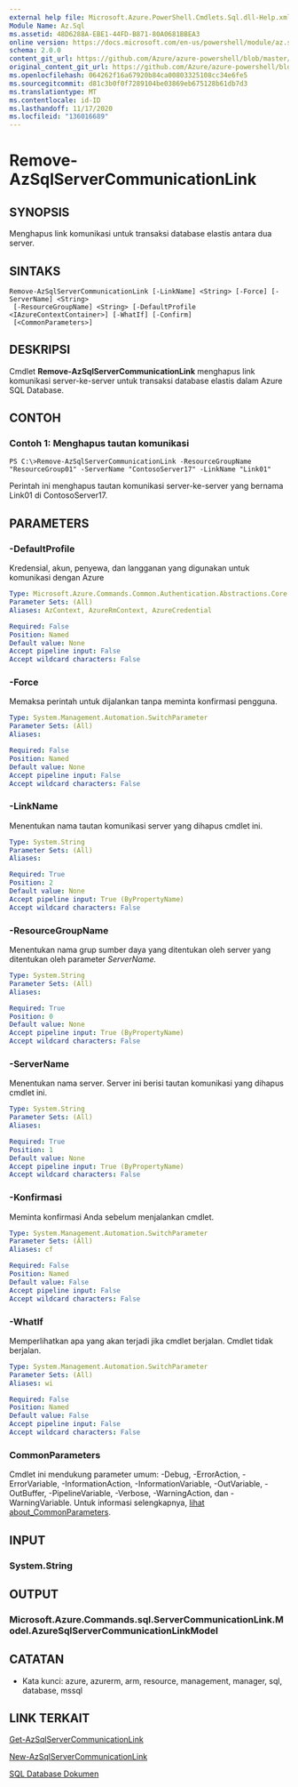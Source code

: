 ```yaml
---
external help file: Microsoft.Azure.PowerShell.Cmdlets.Sql.dll-Help.xml
Module Name: Az.Sql
ms.assetid: 48D6288A-EBE1-44FD-B871-80A0681BBEA3
online version: https://docs.microsoft.com/en-us/powershell/module/az.sql/remove-azsqlservercommunicationlink
schema: 2.0.0
content_git_url: https://github.com/Azure/azure-powershell/blob/master/src/Sql/Sql/help/Remove-AzSqlServerCommunicationLink.md
original_content_git_url: https://github.com/Azure/azure-powershell/blob/master/src/Sql/Sql/help/Remove-AzSqlServerCommunicationLink.md
ms.openlocfilehash: 064262f16a67920b84ca00803325108cc34e6fe5
ms.sourcegitcommit: d81c3b0f0f7289104be03869eb675128b61db7d3
ms.translationtype: MT
ms.contentlocale: id-ID
ms.lasthandoff: 11/17/2020
ms.locfileid: "136016689"
---
```

# Remove-AzSqlServerCommunicationLink

## SYNOPSIS
Menghapus link komunikasi untuk transaksi database elastis antara dua server.

## SINTAKS

```
Remove-AzSqlServerCommunicationLink [-LinkName] <String> [-Force] [-ServerName] <String>
 [-ResourceGroupName] <String> [-DefaultProfile <IAzureContextContainer>] [-WhatIf] [-Confirm]
 [<CommonParameters>]
```

## DESKRIPSI
Cmdlet **Remove-AzSqlServerCommunicationLink** menghapus link komunikasi server-ke-server untuk transaksi database elastis dalam Azure SQL Database.

## CONTOH

### Contoh 1: Menghapus tautan komunikasi
```
PS C:\>Remove-AzSqlServerCommunicationLink -ResourceGroupName "ResourceGroup01" -ServerName "ContosoServer17" -LinkName "Link01"
```

Perintah ini menghapus tautan komunikasi server-ke-server yang bernama Link01 di ContosoServer17.

## PARAMETERS

### -DefaultProfile
Kredensial, akun, penyewa, dan langganan yang digunakan untuk komunikasi dengan Azure

```yaml
Type: Microsoft.Azure.Commands.Common.Authentication.Abstractions.Core.IAzureContextContainer
Parameter Sets: (All)
Aliases: AzContext, AzureRmContext, AzureCredential

Required: False
Position: Named
Default value: None
Accept pipeline input: False
Accept wildcard characters: False
```

### -Force
Memaksa perintah untuk dijalankan tanpa meminta konfirmasi pengguna.

```yaml
Type: System.Management.Automation.SwitchParameter
Parameter Sets: (All)
Aliases:

Required: False
Position: Named
Default value: None
Accept pipeline input: False
Accept wildcard characters: False
```

### -LinkName
Menentukan nama tautan komunikasi server yang dihapus cmdlet ini.

```yaml
Type: System.String
Parameter Sets: (All)
Aliases:

Required: True
Position: 2
Default value: None
Accept pipeline input: True (ByPropertyName)
Accept wildcard characters: False
```

### -ResourceGroupName
Menentukan nama grup sumber daya yang ditentukan oleh server yang ditentukan oleh parameter *ServerName.*

```yaml
Type: System.String
Parameter Sets: (All)
Aliases:

Required: True
Position: 0
Default value: None
Accept pipeline input: True (ByPropertyName)
Accept wildcard characters: False
```

### -ServerName
Menentukan nama server.
Server ini berisi tautan komunikasi yang dihapus cmdlet ini.

```yaml
Type: System.String
Parameter Sets: (All)
Aliases:

Required: True
Position: 1
Default value: None
Accept pipeline input: True (ByPropertyName)
Accept wildcard characters: False
```

### -Konfirmasi
Meminta konfirmasi Anda sebelum menjalankan cmdlet.

```yaml
Type: System.Management.Automation.SwitchParameter
Parameter Sets: (All)
Aliases: cf

Required: False
Position: Named
Default value: False
Accept pipeline input: False
Accept wildcard characters: False
```

### -WhatIf
Memperlihatkan apa yang akan terjadi jika cmdlet berjalan.
Cmdlet tidak berjalan.

```yaml
Type: System.Management.Automation.SwitchParameter
Parameter Sets: (All)
Aliases: wi

Required: False
Position: Named
Default value: False
Accept pipeline input: False
Accept wildcard characters: False
```

### CommonParameters
Cmdlet ini mendukung parameter umum: -Debug, -ErrorAction, -ErrorVariable, -InformationAction, -InformationVariable, -OutVariable, -OutBuffer, -PipelineVariable, -Verbose, -WarningAction, dan -WarningVariable. Untuk informasi selengkapnya, [lihat about_CommonParameters](http://go.microsoft.com/fwlink/?LinkID=113216).

## INPUT

### System.String

## OUTPUT

### Microsoft.Azure.Commands.sql.ServerCommunicationLink.Model.AzureSqlServerCommunicationLinkModel

## CATATAN
* Kata kunci: azure, azurerm, arm, resource, management, manager, sql, database, mssql

## LINK TERKAIT

[Get-AzSqlServerCommunicationLink](./Get-AzSqlServerCommunicationLink.md)

[New-AzSqlServerCommunicationLink](./New-AzSqlServerCommunicationLink.md)

[SQL Database Dokumen](https://docs.microsoft.com/azure/sql-database/)
